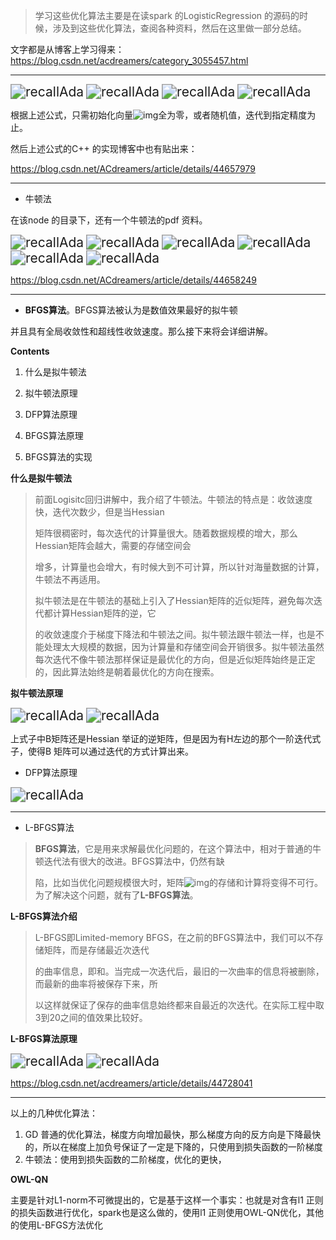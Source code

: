 > 学习这些优化算法主要是在读spark 的LogisticRegression 的源码的时候，涉及到这些优化算法，查阅各种资料，然后在这里做一部分总结。

文字都是从博客上学习得来：https://blog.csdn.net/acdreamers/category_3055457.html

---

<img src="./pic/LRGD1.png" alt="recallAda" style="zoom:150%;" />

<img src="./pic/LRGD2.png" alt="recallAda" style="zoom:150%;" />

<img src="./pic/LRGD3.png" alt="recallAda" style="zoom:150%;" />

<img src="./pic/LRGD4.png" alt="recallAda" style="zoom:150%;" />

根据上述公式，只需初始化向量![img](http://images.cnitblog.com/blog/571227/201411/201653081872772.png)全为零，或者随机值，迭代到指定精度为止。

然后上述公式的C++ 的实现博客中也有贴出来：

https://blog.csdn.net/ACdreamers/article/details/44657979

---

* 牛顿法

在该node 的目录下，还有一个牛顿法的pdf 资料。

<img src="./pic/niudun1.png" alt="recallAda" style="zoom:150%;" />

<img src="./pic/niudun2.png" alt="recallAda" style="zoom:150%;" />

<img src="./pic/niudun3.png" alt="recallAda" style="zoom:150%;" />

<img src="./pic/niudun4.png" alt="recallAda" style="zoom:150%;" />

<img src="./pic/niudun5.png" alt="recallAda" style="zoom:150%;" />

<img src="./pic/niudun5.png" alt="recallAda" style="zoom:150%;" />

https://blog.csdn.net/ACdreamers/article/details/44658249

---

* **BFGS算法**。BFGS算法被认为是数值效果最好的拟牛顿

并且具有全局收敛性和超线性收敛速度。那么接下来将会详细讲解。

**Contents**

1. 什么是拟牛顿法

2. 拟牛顿法原理

3. DFP算法原理

4. BFGS算法原理

5. BFGS算法的实现

 

**什么是拟牛顿法**

> 前面Logisitc回归讲解中，我介绍了牛顿法。牛顿法的特点是：收敛速度快，迭代次数少，但是当Hessian
>
> 矩阵很稠密时，每次迭代的计算量很大。随着数据规模的增大，那么Hessian矩阵会越大，需要的存储空间会
>
> 增多，计算量也会增大，有时候大到不可计算，所以针对海量数据的计算，牛顿法不再适用。
>
>    拟牛顿法是在牛顿法的基础上引入了Hessian矩阵的近似矩阵，避免每次迭代都计算Hessian矩阵的逆，它
>
>    的收敛速度介于梯度下降法和牛顿法之间。拟牛顿法跟牛顿法一样，也是不能处理太大规模的数据，因为计算量和存储空间会开销很多。拟牛顿法虽然每次迭代不像牛顿法那样保证是最优化的方向，但是近似矩阵始终是正定的，因此算法始终是朝着最优化的方向在搜索。
>

**拟牛顿法原理**

<img src="./pic/niniudun1.png" alt="recallAda" style="zoom:150%;" />

<img src="./pic/niniudun2.png" alt="recallAda" style="zoom:150%;" />

上式子中B矩阵还是Hessian 举证的逆矩阵，但是因为有H左边的那个一阶迭代式子，使得B 矩阵可以通过迭代的方式计算出来。

* DFP算法原理

<img src="./pic/bfgs.png" alt="recallAda" style="zoom:150%;" />

---

* L-BFGS算法

> **BFGS算法**，它是用来求解最优化问题的，在这个算法中，相对于普通的牛顿迭代法有很大的改进。BFGS算法中，仍然有缺
>
> 陷，比如当优化问题规模很大时，矩阵![img](https://img-blog.csdn.net/20150329163424887)的存储和计算将变得不可行。为了解决这个问题，就有了**L-BFGS算法**。

**L-BFGS算法介绍**

> L-BFGS即Limited-memory BFGS，在之前的BFGS算法中，我们可以不存储矩阵，而是存储最近次迭代
>
>    的曲率信息，即和。当完成一次迭代后，最旧的一次曲率的信息将被删除，而最新的曲率将被保存下来，所
>
>    以这样就保证了保存的曲率信息始终都来自最近的次迭代。在实际工程中取3到20之间的值效果比较好。

**L-BFGS算法原理**

<img src="./pic/bfgs2.png" alt="recallAda" style="zoom:150%;" />

<img src="./pic/bfgs3.png" alt="recallAda" style="zoom:150%;" />

https://blog.csdn.net/acdreamers/article/details/44728041

---

以上的几种优化算法：

1. GD 普通的优化算法，梯度方向增加最快，那么梯度方向的反方向是下降最快的，所以在梯度上加负号保证了一定是下降的，只使用到损失函数的一阶梯度
2. 牛顿法：使用到损失函数的二阶梯度，优化的更快，

**OWL-QN**

主要是针对L1-norm不可微提出的，它是基于这样一个事实：也就是对含有l1 正则的损失函数进行优化，spark也是这么做的，使用l1 正则使用OWL-QN优化，其他的使用L-BFGS方法优化


